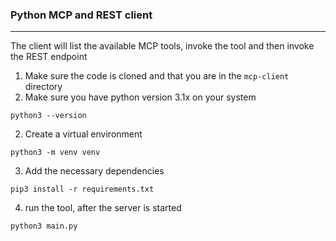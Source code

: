 ### Python MCP and REST client 

---

The client will list the available MCP tools, invoke the tool and then invoke the REST endpoint

1. Make sure the code is cloned and that you are in the `mcp-client` directory
2. Make sure you have python version 3.1x on your system
```
python3 --version
```
2. Create a virtual environment
```
python3 -m venv venv
```
3. Add the necessary dependencies
```
pip3 install -r requirements.txt
```
4. run the tool, after the server is started
 ```
python3 main.py
```  

